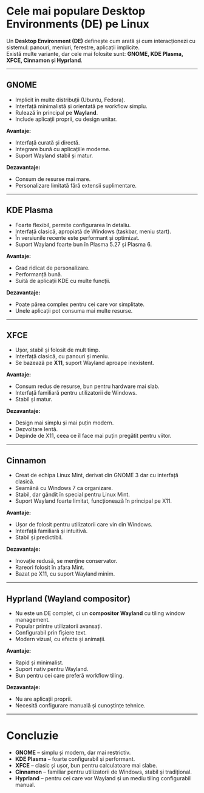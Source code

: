 # Cele mai populare Desktop Environments (DE) pe Linux

Un **Desktop Environment (DE)** definește cum arată și cum interacționezi cu sistemul: panouri, meniuri, ferestre, aplicații implicite.  
Există multe variante, dar cele mai folosite sunt: **GNOME, KDE Plasma, XFCE, Cinnamon și Hyprland**.  

---

## GNOME

- Implicit în multe distribuții (Ubuntu, Fedora).  
- Interfață minimalistă și orientată pe workflow simplu.  
- Rulează în principal pe **Wayland**.  
- Include aplicații proprii, cu design unitar.  

**Avantaje:**  
- Interfață curată și directă.  
- Integrare bună cu aplicațiile moderne.  
- Suport Wayland stabil și matur.  

**Dezavantaje:**  
- Consum de resurse mai mare.  
- Personalizare limitată fără extensii suplimentare.  

---

## KDE Plasma

- Foarte flexibil, permite configurarea în detaliu.  
- Interfață clasică, apropiată de Windows (taskbar, meniu start).  
- În versiunile recente este performant și optimizat.  
- Suport Wayland foarte bun în Plasma 5.27 și Plasma 6.  

**Avantaje:**  
- Grad ridicat de personalizare.  
- Performanță bună.  
- Suită de aplicații KDE cu multe funcții.  

**Dezavantaje:**  
- Poate părea complex pentru cei care vor simplitate.  
- Unele aplicații pot consuma mai multe resurse.  

---

## XFCE

- Ușor, stabil și folosit de mult timp.  
- Interfață clasică, cu panouri și meniu.  
- Se bazează pe **X11**, suport Wayland aproape inexistent.  

**Avantaje:**  
- Consum redus de resurse, bun pentru hardware mai slab.  
- Interfață familiară pentru utilizatorii de Windows.  
- Stabil și matur.  

**Dezavantaje:**  
- Design mai simplu și mai puțin modern.  
- Dezvoltare lentă.  
- Depinde de X11, ceea ce îl face mai puțin pregătit pentru viitor.  

---

## Cinnamon

- Creat de echipa Linux Mint, derivat din GNOME 3 dar cu interfață clasică.  
- Seamănă cu Windows 7 ca organizare.  
- Stabil, dar gândit în special pentru Linux Mint.  
- Suport Wayland foarte limitat, funcționează în principal pe X11.  

**Avantaje:**  
- Ușor de folosit pentru utilizatorii care vin din Windows.  
- Interfață familiară și intuitivă.  
- Stabil și predictibil.  

**Dezavantaje:**  
- Inovație redusă, se menține conservator.  
- Rareori folosit în afara Mint.  
- Bazat pe X11, cu suport Wayland minim.  

---

## Hyprland (Wayland compositor)

- Nu este un DE complet, ci un **compositor Wayland** cu tiling window management.  
- Popular printre utilizatorii avansați.  
- Configurabil prin fișiere text.  
- Modern vizual, cu efecte și animații.  

**Avantaje:**  
- Rapid și minimalist.  
- Suport nativ pentru Wayland.  
- Bun pentru cei care preferă workflow tiling.  

**Dezavantaje:**  
- Nu are aplicații proprii.  
- Necesită configurare manuală și cunoștințe tehnice.  

---

# Concluzie

- **GNOME** – simplu și modern, dar mai restrictiv.  
- **KDE Plasma** – foarte configurabil și performant.  
- **XFCE** – clasic și ușor, bun pentru calculatoare mai slabe.  
- **Cinnamon** – familiar pentru utilizatorii de Windows, stabil și tradițional.  
- **Hyprland** – pentru cei care vor Wayland și un mediu tiling configurabil manual.  
